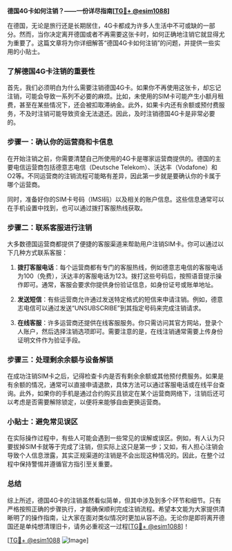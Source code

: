 **德国4G卡如何注销？——一份详尽指南[[TG💪+ @esim1088](https://t.me/s/esim1088)]**

在德国，无论是旅行还是长期居住，4G卡都成为许多人生活中不可或缺的一部分。然而，当你决定离开德国或者不再需要这张卡时，如何正确地注销它就显得尤为重要了。这篇文章将为你详细解答“德国4G卡如何注销”的问题，并提供一些实用的小贴士。

### 了解德国4G卡注销的重要性

首先，我们必须明白为什么需要注销德国4G卡。如果你不再使用这张卡，却忘记注销，可能会导致一系列不必要的麻烦。比如，未使用的SIM卡可能产生小额月租费，甚至在某些情况下，还会被扣取滞纳金。此外，如果卡内还有余额或预付费服务，不及时注销可能导致资金无法退还。因此，及时注销德国4G卡是非常必要的。

### 步骤一：确认你的运营商和卡信息

在开始注销之前，你需要清楚自己所使用的4G卡是哪家运营商提供的。德国的主要电信运营商包括德意志电信（Deutsche Telekom）、沃达丰（Vodafone）和O2等。不同运营商的注销流程可能略有差异，因此第一步就是要确认你的卡属于哪个运营商。

同时，准备好你的SIM卡号码（IMSI码）以及相关的账户信息。这些信息通常可以在手机设置中找到，也可以通过拨打客服热线获取。

### 步骤二：联系客服进行注销

大多数德国运营商都提供了便捷的客服渠道来帮助用户注销SIM卡。你可以通过以下几种方式联系客服：

1. **拨打客服电话**：每个运营商都有专门的客服热线，例如德意志电信的客服电话为100（免费），沃达丰的客服电话为123。拨打这些号码后，按照语音提示操作即可。通常，客服会要求你提供身份验证信息，如身份证号或账单地址。
   
2. **发送短信**：有些运营商允许通过发送特定格式的短信来申请注销。例如，德意志电信可以通过发送“UNSUBSCRIBE”到其指定号码来完成注销请求。

3. **在线客服**：许多运营商还提供在线客服服务。你只需访问其官方网站，登录个人账户，然后选择注销选项即可。需要注意的是，在线注销通常需要上传身份证明文件作为验证手段。

### 步骤三：处理剩余余额与设备解锁

在成功注销SIM卡之后，记得检查卡内是否有剩余余额或其他预付费服务。如果是有余额的情况，通常可以直接申请退款，具体方法可以通过客服电话或在线平台查询。此外，如果你的手机是通过合约购买且锁定在某个运营商网络下，注销后还可以考虑是否需要解除锁定，以便将来能够自由更换运营商。

### 小贴士：避免常见误区

在实际操作过程中，有些人可能会遇到一些常见的误解或误区。例如，有人认为只要拔掉SIM卡就等于完成了注销，但实际上这只是第一步；又如，有人担心注销会导致个人信息泄露，其实正规渠道的注销是不会出现这种情况的。因此，在整个过程中保持警惕并遵循官方指引至关重要。

### 总结

综上所述，德国4G卡的注销虽然看似简单，但其中涉及到多个环节和细节。只有严格按照正确的步骤执行，才能确保顺利完成注销流程。希望本文能为大家提供清晰明了的操作指南，让大家在面对类似情况时更加从容不迫。无论你是即将离开德国还是单纯想清理旧卡，请务必重视这一过程[[TG💪+ @esim1088](https://t.me/s/esim1088)]！

[[TG💪+ @esim1088](https://t.me/s/esim1088) ![Image](https://i.postimg.cc/4NQfJmqS/Snipaste-2025-05-13-00-14-12.png)]